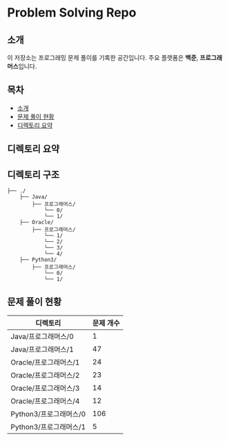 # Problem Solving Repo

## 소개
이 저장소는 프로그래밍 문제 풀이를 기록한 공간입니다. 주요 플랫폼은 **백준**, **프로그래머스**입니다.

## 목차
- [소개](#소개)
- [문제 풀이 현황](#문제-풀이-현황)
- [디렉토리 요약](#디렉토리-요약)

## 디렉토리 요약
## 디렉토리 구조
```
├── ./
    ├── Java/
        ├── 프로그래머스/
            └── 0/
            └── 1/
    ├── Oracle/
        ├── 프로그래머스/
            └── 1/
            └── 2/
            └── 3/
            └── 4/
    ├── Python3/
        ├── 프로그래머스/
            └── 0/
            └── 1/
```
## 문제 풀이 현황
| 디렉토리           | 문제 개수 |
|--------------------|----------------|
| Java/프로그래머스/0 | 1 |
| Java/프로그래머스/1 | 47 |
| Oracle/프로그래머스/1 | 24 |
| Oracle/프로그래머스/2 | 23 |
| Oracle/프로그래머스/3 | 14 |
| Oracle/프로그래머스/4 | 12 |
| Python3/프로그래머스/0 | 106 |
| Python3/프로그래머스/1 | 5 |

